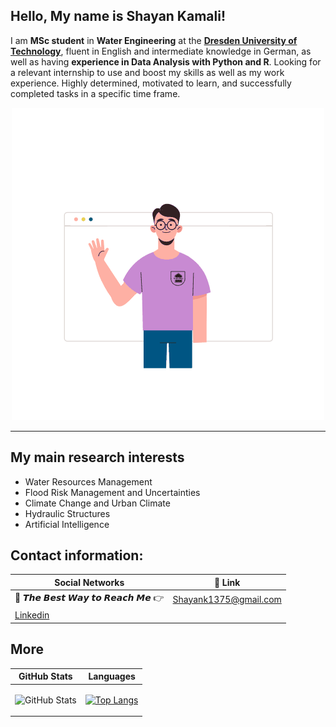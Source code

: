 ## Hello, My name is Shayan Kamali!

I am <b>MSc student</b> in <b>Water Engineering</b> at the [<b>Dresden University of Technology</b>](https://tu-dresden.de/?set_language=en), fluent in English and intermediate knowledge in German, as well as having <b>experience in Data Analysis with Python and R</b>. Looking for a relevant internship to use and boost my skills as well as my work experience. Highly determined, motivated to learn, and successfully completed tasks in a specific time frame.

<p align="center">
  <img width="500" height="500" src="https://raw.githubusercontent.com/ShayanKml/ShayanKml/main/hi.gif">
</p>

---

## My main research interests
- Water Resources Management
- Flood Risk Management and Uncertainties
- Climate Change and Urban Climate
- Hydraulic Structures
- Artificial Intelligence



## Contact information:
| Social Networks  | 🔗 Link          |
|-----------|--------------------|
| 📧 𝙏𝙝𝙚 𝘽𝙚𝙨𝙩 𝙒𝙖𝙮 𝙩𝙤 𝙍𝙚𝙖𝙘𝙝 𝙈𝙚 👉 | Shayank1375@gmail.com |
|  [Linkedin](https://www.linkedin.com/in/shayankamali/) |  |




## More


| GitHub Stats  | Languages          |
|-----------|--------------------|
| <p><img src="https://github-readme-stats.vercel.app/api?username=ShayanKml&amp;show_icons=true" alt="GitHub Stats"></p> | [![Top Langs](https://github-readme-stats.vercel.app/api/top-langs/?username=ShayanKml&layout=compact)](https://github.com/ShayanKml/github-readme-stats) |
